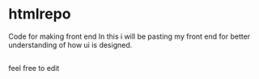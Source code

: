 # htmlrepo
Code for making front end
In this i will be pasting my front end for better understanding of how ui is designed.
## 
feel free to edit
